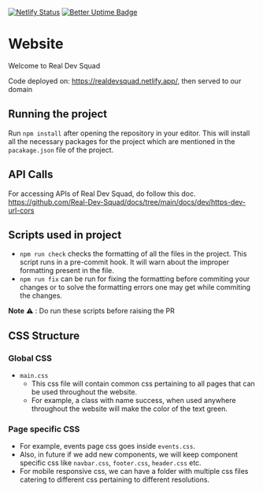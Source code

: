 [![Netlify Status](https://api.netlify.com/api/v1/badges/f178400b-1528-4bae-b454-8cddfd2fde0b/deploy-status)](https://app.netlify.com/sites/realdevsquad/deploys)
[![Better Uptime Badge](https://betteruptime.com/status-badges/v1/monitor/5hut.svg)](https://betteruptime.com/?utm_source=status_badge)

# Website

Welcome to Real Dev Squad

Code deployed on: https://realdevsquad.netlify.app/, then served to our domain

## Running the project

Run `npm install` after opening the repository in your editor. This will install all the necessary packages for the project which are mentioned in the `pacakage.json` file of the project.

## API Calls

For accessing APIs of Real Dev Squad, do follow this doc.
https://github.com/Real-Dev-Squad/docs/tree/main/docs/dev/https-dev-url-cors

## Scripts used in project

- `npm run check` checks the formatting of all the files in the project. This script runs in a pre-commit hook. It will warn about the improper formatting present in the file.
- `npm run fix` can be run for fixing the formatting before commiting your changes or to solve the formatting errors one may get while commiting the changes.

**Note** :warning: : Do run these scripts before raising the PR

## CSS Structure

### Global CSS

- `main.css`
  - This css file will contain common css pertaining to all pages that can be used throughout the website.
  - For example, a class with name success, when used anywhere throughout the website will make the color of the text green.

### Page specific CSS

- For example, events page css goes inside `events.css`.
- Also, in future if we add new components, we will keep component specific css like `navbar.css`, `footer.css`, `header.css` etc.
- For mobile responsive css, we can have a folder with multiple css files catering to different css pertaining to different resolutions.
